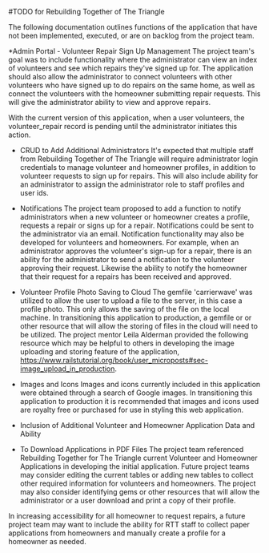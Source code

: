 #TODO for Rebuilding Together of The Triangle

The following documentation outlines functions of the application that have not
been implemented, executed, or are on backlog from the project team. 

*Admin Portal - Volunteer Repair Sign Up Management
The project team's goal was to include functionality where the administrator can 
view an index of volunteers and see which repairs they've signed up for. The 
application should also allow the administrator to connect volunteers with other
volunteers who have signed up to do repairs on the same home, as well as connect
the volunteers with the homeowner submitting repair requests. This will give the
administrator ability to view and approve repairs. 

With the current version of this application, when a user volunteers, the 
volunteer_repair record is pending until the administrator initiates this action.


* CRUD to Add Additional Administrators
It's expected that multiple staff from Rebuilding Together of The Triangle will
require administrator login credentials to manage volunteer and homeowner
profiles, in addition to volunteer requests to sign up for repairs. This will
also include ability for an administrator to assign the administrator role to 
staff profiles and user ids. 


* Notifications
The project team proposed to add a function to notify administrators when a new
volunteer or homeowner creates a profile, requests a repair or signs up for a 
repair. Notifications could be sent to the administrator via an email. 
Notification functionality may also be developed for volunteers and homeowners. 
For example, when an administrator approves the volunteer's sign-up for a repair,
there is an ability for the administrator to send a notification to the volunteer
approving their request. Likewise the ability to notify the homeowner that their
request for a repairs has been received and approved.


* Volunteer Profile Photo Saving to Cloud
The gemfile 'carrierwave' was utilized to allow the user to upload a file to the
server, in this case a profile photo. This only allows the saving of the file on
the local machine. In transitioning this application to production, a gemfile or 
or other resource that will allow the storing of files in the cloud will need to
be utilized. The project mentor Leila Alderman provided the following resource 
which may be helpful to others in developing the image uploading and storing
feature of the application, 
https://www.railstutorial.org/book/user_microposts#sec-image_upload_in_production.


* Images and Icons
Images and icons currently included in this application were obtained through 
a search of Google images. In transitioning this application to production 
it is recommended that images and icons used are royalty free or purchased for
use in styling this web application. 

* Inclusion of Additional Volunteer and Homeowner Application Data and Ability
* To Download Applications in PDF Files
The project team referenced Rebuilding Together for The Triangle current Volunteer
and Homeowner Applications in developing the initial application. Future project
teams may consider editing the current tables or adding new tables to collect 
other required information for volunteers and homeowners. The project may also 
consider identifying gems or other resources that will allow the administrator or
a user download and print a copy of their profile. 

In increasing accessibility for all homeowner to request repairs, a future project
team may want to include the ability for RTT staff to collect paper applications
from homeowners and manually create a profile for a homeowner as needed. 